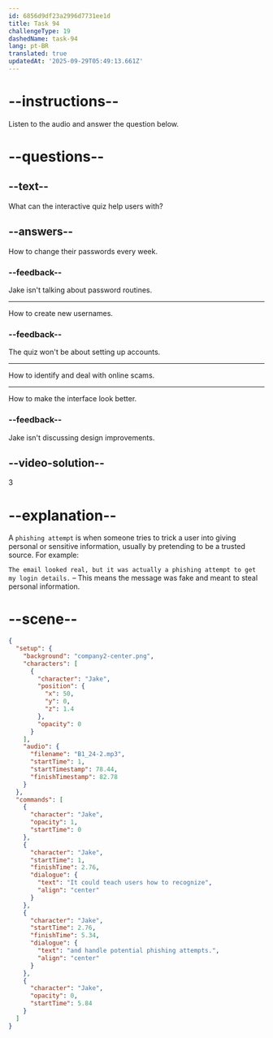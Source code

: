```yaml
---
id: 6856d9df23a2996d7731ee1d
title: Task 94
challengeType: 19
dashedName: task-94
lang: pt-BR
translated: true
updatedAt: '2025-09-29T05:49:13.661Z'
---
```


<!-- (Audio) Jake: It could teach users how to recognize and handle potential phishing attempts. -->

# --instructions--

Listen to the audio and answer the question below.

# --questions--

## --text--

What can the interactive quiz help users with?

## --answers--

How to change their passwords every week.

### --feedback--

Jake isn't talking about password routines.

---

How to create new usernames.

### --feedback--

The quiz won't be about setting up accounts.

---

How to identify and deal with online scams.

---

How to make the interface look better.

### --feedback--

Jake isn't discussing design improvements.

## --video-solution--

3

# --explanation--

A `phishing attempt` is when someone tries to trick a user into giving personal or sensitive information, usually by pretending to be a trusted source. For example:

`The email looked real, but it was actually a phishing attempt to get my login details.` – This means the message was fake and meant to steal personal information.

# --scene--

```json
{
  "setup": {
    "background": "company2-center.png",
    "characters": [
      {
        "character": "Jake",
        "position": {
          "x": 50,
          "y": 0,
          "z": 1.4
        },
        "opacity": 0
      }
    ],
    "audio": {
      "filename": "B1_24-2.mp3",
      "startTime": 1,
      "startTimestamp": 78.44,
      "finishTimestamp": 82.78
    }
  },
  "commands": [
    {
      "character": "Jake",
      "opacity": 1,
      "startTime": 0
    },
    {
      "character": "Jake",
      "startTime": 1,
      "finishTime": 2.76,
      "dialogue": {
        "text": "It could teach users how to recognize",
        "align": "center"
      }
    },
    {
      "character": "Jake",
      "startTime": 2.76,
      "finishTime": 5.34,
      "dialogue": {
        "text": "and handle potential phishing attempts.",
        "align": "center"
      }
    },
    {
      "character": "Jake",
      "opacity": 0,
      "startTime": 5.84
    }
  ]
}
```
